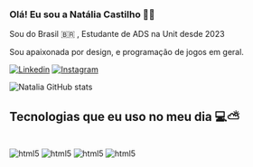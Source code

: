 ### Olá! Eu sou a Natália Castilho 👋🏼

Sou do Brasil 🇧🇷 , Estudante de ADS na Unit desde 2023

Sou apaixonada por design, e programação de  jogos em geral.


[![Linkedin](https://img.shields.io/badge/LinkedIn-0077B5?style=for-the-badge&logo=linkedin&logoColor=white)](https://www.linkedin.com/in/nat%C3%A1lia-castilho-055343247/) [![Instagram](https://img.shields.io/badge/Instagram-E4405F?style=for-the-badge&logo=instagram&logoColor=white)](https://www.instagram.com/naty_castilho2/) 

![Natalia GitHub stats](https://github-readme-stats.vercel.app/api?username=nataly8674&show_icons=true&theme=radical)

## Tecnologias que eu uso no meu dia 💻⛅

<div style="display: inline_block"><br/>
    <img align ="center" alt="html5" src="https://img.shields.io/badge/HTML5-E34F26?style=for-the-badge&logo=html5&logoColor=white">    
    <img align ="center" alt="html5" src="https://img.shields.io/badge/CSS3-1572B6?style=for-the-badge&logo=css3&logoColor=white">    
    <img align ="center" alt="html5" src="https://img.shields.io/badge/Python-14354C?style=for-the-badge&logo=python&logoColor=white">        
    <img align ="center" alt="html5" src="https://img.shields.io/badge/JavaScript-323330?style=for-the-badge&logo=javascript&logoColor=F7DF1E">    

</div><br/>
